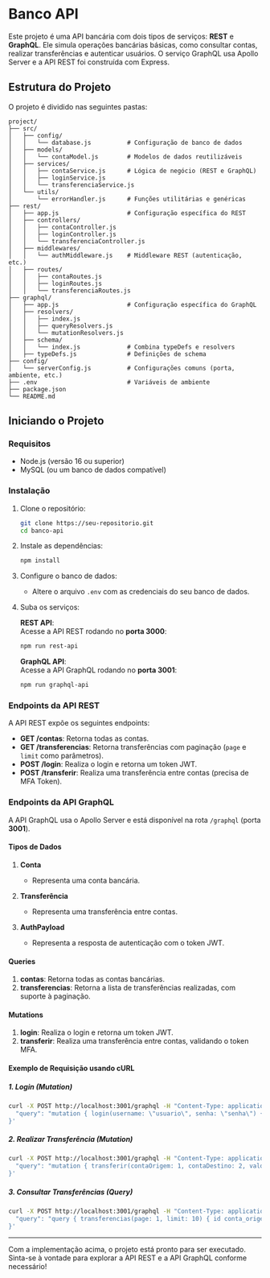 
# Banco API

Este projeto é uma API bancária com dois tipos de serviços: **REST** e **GraphQL**. Ele simula operações bancárias básicas, como consultar contas, realizar transferências e autenticar usuários. O serviço GraphQL usa Apollo Server e a API REST foi construída com Express.

## Estrutura do Projeto

O projeto é dividido nas seguintes pastas:

```
project/
├── src/
│   ├── config/
│   │   └── database.js          # Configuração de banco de dados
│   ├── models/
│   │   └── contaModel.js        # Modelos de dados reutilizáveis
│   ├── services/
│   │   ├── contaService.js      # Lógica de negócio (REST e GraphQL)
│   │   ├── loginService.js
│   │   └── transferenciaService.js
│   └── utils/
│       └── errorHandler.js      # Funções utilitárias e genéricas
├── rest/
│   ├── app.js                   # Configuração específica do REST
│   ├── controllers/
│   │   ├── contaController.js
│   │   ├── loginController.js
│   │   └── transferenciaController.js
│   ├── middlewares/
│   │   └── authMiddleware.js    # Middleware REST (autenticação, etc.)
│   ├── routes/
│   │   ├── contaRoutes.js
│   │   ├── loginRoutes.js
│   │   └── transferenciaRoutes.js
├── graphql/
│   ├── app.js                   # Configuração específica do GraphQL
│   ├── resolvers/
│   │   ├── index.js
│   │   ├── queryResolvers.js
│   │   └── mutationResolvers.js
│   ├── schema/
│   │   └── index.js             # Combina typeDefs e resolvers
│   ├── typeDefs.js              # Definições de schema
├── config/
│   └── serverConfig.js          # Configurações comuns (porta, ambiente, etc.)
├── .env                         # Variáveis de ambiente
├── package.json
└── README.md
```

## Iniciando o Projeto

### **Requisitos**

- Node.js (versão 16 ou superior)
- MySQL (ou um banco de dados compatível)

### **Instalação**

1. Clone o repositório:
    ```bash
    git clone https://seu-repositorio.git
    cd banco-api
    ```

2. Instale as dependências:
    ```bash
    npm install
    ```

3. Configure o banco de dados:
    - Altere o arquivo `.env` com as credenciais do seu banco de dados.

4. Suba os serviços:

   **REST API**:  
   Acesse a API REST rodando no **porta 3000**:
   ```bash
   npm run rest-api
   ```

   **GraphQL API**:  
   Acesse a API GraphQL rodando no **porta 3001**:
   ```bash
   npm run graphql-api
   ```

### **Endpoints da API REST**

A API REST expõe os seguintes endpoints:

- **GET /contas**: Retorna todas as contas.
- **GET /transferencias**: Retorna transferências com paginação (`page` e `limit` como parâmetros).
- **POST /login**: Realiza o login e retorna um token JWT.
- **POST /transferir**: Realiza uma transferência entre contas (precisa de MFA Token).

### **Endpoints da API GraphQL**

A API GraphQL usa o Apollo Server e está disponível na rota `/graphql` (porta **3001**).

#### **Tipos de Dados**

1. **Conta**
   - Representa uma conta bancária.
   
2. **Transferência**
   - Representa uma transferência entre contas.

3. **AuthPayload**
   - Representa a resposta de autenticação com o token JWT.

#### **Queries**
1. **contas**: Retorna todas as contas bancárias.
2. **transferencias**: Retorna a lista de transferências realizadas, com suporte à paginação.

#### **Mutations**
1. **login**: Realiza o login e retorna um token JWT.
2. **transferir**: Realiza uma transferência entre contas, validando o token MFA.

#### **Exemplo de Requisição usando cURL**

##### 1. **Login** (Mutation)

```bash
curl -X POST http://localhost:3001/graphql -H "Content-Type: application/json" -d '{
  "query": "mutation { login(username: \"usuario\", senha: \"senha\") { token message } }"
}'
```

##### 2. **Realizar Transferência** (Mutation)

```bash
curl -X POST http://localhost:3001/graphql -H "Content-Type: application/json" -H "Authorization: Bearer seu-token-jwt-aqui" -d '{
  "query": "mutation { transferir(contaOrigem: 1, contaDestino: 2, valor: 1500.00, mfaToken: \"seu-token-mfa\") }"
}'
```

##### 3. **Consultar Transferências** (Query)

```bash
curl -X POST http://localhost:3001/graphql -H "Content-Type: application/json" -d '{
  "query": "query { transferencias(page: 1, limit: 10) { id conta_origem_id conta_destino_id valor data_hora } }"
}'
```

---

Com a implementação acima, o projeto está pronto para ser executado. Sinta-se à vontade para explorar a API REST e a API GraphQL conforme necessário!
